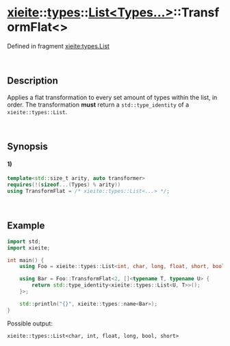 # [xieite](../../../../../xieite.md)\:\:[types](../../../../../types.md)\:\:[List<Types...>](../../../list.md)\:\:TransformFlat\<\>
Defined in fragment [xieite:types.List](../../../../../../src/types/list.cpp)

&nbsp;

## Description
Applies a flat transformation to every set amount of types within the list, in order. The transformation **must** return a `std::type_identity` of a `xieite::types::List`.

&nbsp;

## Synopsis
#### 1)
```cpp
template<std::size_t arity, auto transformer>
requires(!(sizeof...(Types) % arity))
using TransformFlat = /* xieite::types::List<...> */;
```

&nbsp;

## Example
```cpp
import std;
import xieite;

int main() {
    using Foo = xieite::types::List<int, char, long, float, short, bool>;

    using Bar = Foo::TransformFlat<2, []<typename T, typename U> {
        return std::type_identity<xieite::types::List<U, T>>();
    }>;

    std::println("{}", xieite::types::name<Bar>);
}
```
Possible output:
```
xieite::types::List<char, int, float, long, bool, short>
```
